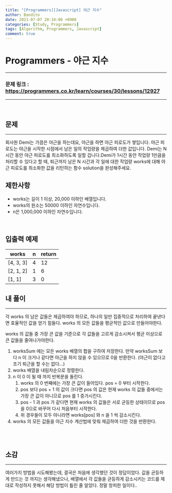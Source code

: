 ```yaml
---
title: "[Programmers][Javascript] 야근 지수"
author: Bandito
date: 2021-07-07 20:10:00 +0900
categories: [Study, Programmers]
tags: [Algorithm, Programmers, Javascript]
comment: true
---
```

 
# Programmers - 야근 지수

***
### 문제 링크 : <https://programmers.co.kr/learn/courses/30/lessons/12927>

***

<br/>

## 문제
***

회사원 Demi는 가끔은 야근을 하는데요, 야근을 하면 야근 피로도가 쌓입니다. 야근 피로도는 야근을 시작한 시점에서 남은 일의 작업량을 제곱하여 더한 값입니다. Demi는 N시간 동안 야근 피로도를 최소화하도록 일할 겁니다.Demi가 1시간 동안 작업량 1만큼을 처리할 수 있다고 할 때, 퇴근까지 남은 N 시간과 각 일에 대한 작업량 works에 대해 야근 피로도를 최소화한 값을 리턴하는 함수 solution을 완성해주세요.

## 제한사항

+ works는 길이 1 이상, 20,000 이하인 배열입니다.
+ works의 원소는 50000 이하인 자연수입니다.
+ n은 1,000,000 이하인 자연수입니다.

<br/>

## 입출력 예제

|works|n|return|
|----|----|----|
|[4, 3, 3]|4|12|
|[2, 1, 2]|1|6|
|[1, 1]|3|0|



## 내 풀이
***

각 works 의 남은 값들은 제곱하여야 하므로, 하나의 일만 집중적으로 처리하여 끝낸다면 효율적인 값을 얻기 힘들다. works 의 모든 값들을 평균적인 값으로 만들어야한다.    

works 의 값들 중 가장 큰 값을 기준으로 각 값들을 고르게 감소시켜서 평균 이상으로 큰 값들을 줄여나가야한다. 


1. worksSum 에는 모든 works 배열의 합을 구하여 저장한다. 만약 worksSum 보다 n 이 크거나 같다면 야근을 하지 않을 수 있으므로 0을 반환한다. (야근이 없다고 조기 퇴근을 할 수는 없다...)
2. works 배열을 내림차순으로 정렬한다.
3. n 이 0 이 될 때 까지 반복문을 돌린다.
    1. works 의 0 번째에는 가장 큰 값이 들어있다. pos = 0 부터 시작한다.
    2. pos 보다 pos + 1 의 값이 크다면 pos 의 값은 현재 works 의 값들 중에서는 가장 큰 값이 아니므로 pos 를 1 증가시킨다.
    3. pos - 1 과 pos 가 같다면 현재 works 의 값들은 서로 균등한 상태이므로 pos 을 0으로 바꾸어 다시 처음부터 시작한다.
    4. 위 경우들이 모두 아니라면 works[pos] 와 n 을 1 씩 감소시킨다.
4. works 의 모든 값들을 야근 지수 계산법에 맞춰 제곱하여 더한 것을 반환한다.


<br/>

<script src="https://gist.github.com/Suppplier/886b513761160a7ba00c9da28b5adf4a.js"></script>

<br/>


## 소감
***

여러가지 방법을 시도해봤는데, 결국은 처음에 생각했던 것이 정답이었다. 값을 균등하게 만드는 것 까지는 생각해냈으나, 배열에서 각 값들을 균등하게 감소시키는 코드를 제대로 작성하지 못해서 해당 방법이 틀린 줄 알았다. 정말 창피한 일이다.. 



